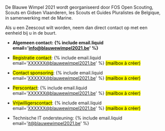 De Blauwe Wimpel 2021 wordt georganiseerd door FOS Open Scouting, Scouts en Gidsen Vlaanderen,
les Scouts et Guides Pluralistes de Belgique, in samenwerking met de Marine. 

Als u een Zeescout wilt worden, neem dan direct contact op met een eenheid bij u in de buurt.

- **Algemeen contact: {% include email.liquid email='info@blauwewimpel2021.be' %}**

- <mark>Registratie contact</mark>: {% include email.liquid email='XXXXXX@blauwewimpel2021.be' %} <mark>(mailbox à créer)</mark>
- <mark>Contact sponsoring</mark>: {% include email.liquid email='XXXXXX@blauwewimpel2021.be' %} <mark>(mailbox à créer)</mark>
- <mark>Perscontact</mark>: {% include email.liquid email='XXXXXX@blauwewimpel2021.be' %} <mark>(mailbox à créer)</mark>
- <mark>Vrijwilligerscontact</mark>: {% include email.liquid email='XXXXXX@blauwewimpel2021.be' %} <mark>(mailbox à créer)</mark>
- Technische IT ondersteuning: {% include email.liquid email='it@blauwewimpel2021.be' %}
